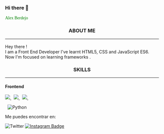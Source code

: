 ### Hi there 👋

<!--
**alexberdejo7/alexberdejo7** is a ✨ _special_ ✨ repository because its `README.md` (this file) appears on your GitHub profile.

Here are some ideas to get you started:

- 🔭 I’m currently working on ...
- 🌱 I’m currently learning ...
- 👯 I’m looking to collaborate on ...
- 🤔 I’m looking for help with ...
- 💬 Ask me about ...
- 📫 How to reach me: ...
- 😄 Pronouns: ...
- ⚡ Fun fact: ...
-->





<span style="font-family: verdana; color: green;">Alex Berdejo</span>

<p align=center>
  <h3 align="center">ABOUT ME<hr/></h3>
  <p>
    Hey there ! <br /> I am a Front End Developer 
    I've learnt HTML5, CSS and JavaScript ES6. <br />
    Now I'm focused on learning frameworks .
  </p>
</p>

<h3 align="center">SKILLS<hr/></h3>


<h4>Frontend</h4>
<p>
  <a href='https://developer.mozilla.org/en-US/docs/Web/Guide/HTML/HTML5'>
    <img src="https://img.shields.io/badge/html5-e34f26.svg?&style=for-the-badge&logo=html5&logoColor=white" />
  </a>
  &nbsp;
  <a href='https://developer.mozilla.org/en-US/docs/Web/CSS'>
    <img src="https://img.shields.io/badge/css3-1572B6.svg?&style=for-the-badge&logo=css3&logoColor=white" />
  </a>
  &nbsp;
  <a href='https://developer.mozilla.org/en-US/docs/Web/JavaScript/Guide'>
    <img src="https://img.shields.io/badge/javascript-F7DF1E.svg?&style=for-the-badge&logo=javascript&logoColor=black" />
  </a>
  &nbsp;
 
  &nbsp;
  <img src="https://img.shields.io/badge/Python-3776AB?style=for-the-badge&logo=python&logoColor=white" alt="Python">
</p>


Me puedes encontrar en:

![Twitter](https://img.shields.io/twitter/follow/alexberdejo7?style=for-the-badge)
[![Instagram Badge](https://img.shields.io/badge/-Instagram-purple?style=for-the-badge&logo=instagram&logoColor=white&link=https://www.instagram.com/alexberdejo7)](https://www.instagram.com/alexberdejo7/)

